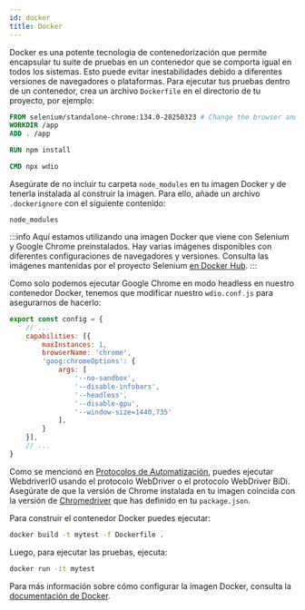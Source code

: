 ```yaml
---
id: docker
title: Docker
---
```


Docker es una potente tecnología de contenedorización que permite encapsular tu suite de pruebas en un contenedor que se comporta igual en todos los sistemas. Esto puede evitar inestabilidades debido a diferentes versiones de navegadores o plataformas. Para ejecutar tus pruebas dentro de un contenedor, crea un archivo `Dockerfile` en el directorio de tu proyecto, por ejemplo:

```Dockerfile
FROM selenium/standalone-chrome:134.0-20250323 # Change the browser and version according to your needs
WORKDIR /app
ADD . /app

RUN npm install

CMD npx wdio
```

Asegúrate de no incluir tu carpeta `node_modules` en tu imagen Docker y de tenerla instalada al construir la imagen. Para ello, añade un archivo `.dockerignore` con el siguiente contenido:

```
node_modules
```

:::info
Aquí estamos utilizando una imagen Docker que viene con Selenium y Google Chrome preinstalados. Hay varias imágenes disponibles con diferentes configuraciones de navegadores y versiones. Consulta las imágenes mantenidas por el proyecto Selenium [en Docker Hub](https://hub.docker.com/u/selenium).
:::

Como solo podemos ejecutar Google Chrome en modo headless en nuestro contenedor Docker, tenemos que modificar nuestro `wdio.conf.js` para asegurarnos de hacerlo:

```js title="wdio.conf.js"
export const config = {
    // ...
    capabilities: [{
        maxInstances: 1,
        browserName: 'chrome',
        'goog:chromeOptions': {
            args: [
                '--no-sandbox',
                '--disable-infobars',
                '--headless',
                '--disable-gpu',
                '--window-size=1440,735'
            ],
        }
    }],
    // ...
}
```

Como se mencionó en [Protocolos de Automatización](/docs/automationProtocols), puedes ejecutar WebdriverIO usando el protocolo WebDriver o el protocolo WebDriver BiDi. Asegúrate de que la versión de Chrome instalada en tu imagen coincida con la versión de [Chromedriver](https://www.npmjs.com/package/chromedriver) que has definido en tu `package.json`.

Para construir el contenedor Docker puedes ejecutar:

```sh
docker build -t mytest -f Dockerfile .
```

Luego, para ejecutar las pruebas, ejecuta:

```sh
docker run -it mytest
```

Para más información sobre cómo configurar la imagen Docker, consulta la [documentación de Docker](https://docs.docker.com/).